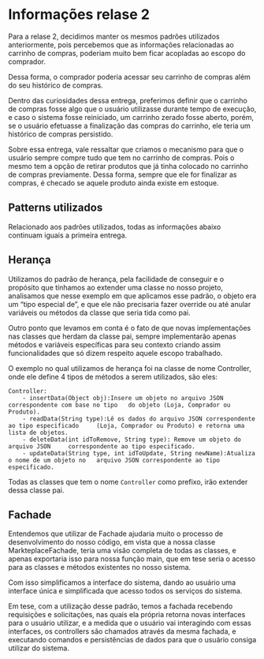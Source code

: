 # Informações relase 2

Para a relase 2, decidimos manter os mesmos padrões utilizados anteriormente, pois percebemos que as informações relacionadas ao carrinho de compras, poderiam muito bem ficar acopladas ao escopo do comprador.

Dessa forma, o comprador poderia acessar seu carrinho de compras além do seu histórico de compras.

Dentro das curiosidades dessa entrega, preferimos definir que o carrinho de compras fosse algo que o usuário utilizasse durante tempo de execução, e caso o sistema fosse reiniciado, um carrinho zerado fosse aberto,
porém, se o usuário efetuasse a finalização das compras do carrinho, ele teria um histórico de compras persistido.

Sobre essa entrega, vale ressaltar que criamos o mecanismo para que o usuário sempre compre tudo que tem no carrinho de compras. Pois o mesmo tem a opção de retirar produtos que já tinha colocado no carrinho de compras
previamente. Dessa forma, sempre que ele for finalizar as compras, é checado se aquele produto ainda existe em estoque.

## Patterns utilizados

Relacionado aos padrões utilizados, todas as informações abaixo continuam iguais a primeira entrega.

## Herança

Utilizamos do padrão de herança, pela facilidade de conseguir e o propósito que tínhamos ao extender uma classe no nosso projeto, analisamos que nesse exemplo em que aplicamos esse padrão, o objeto era um “tipo especial de”, e que ele não precisaria fazer override ou até anular variáveis ou métodos da classe que seria tida como pai.

Outro ponto que levamos em conta é o fato de que novas implementações nas classes que herdam da classe pai, sempre implementarão apenas métodos e variáveis específicas para seu contexto criando assim funcionalidades que só dizem respeito aquele escopo trabalhado.

O exemplo no qual utilizamos de herança foi na classe de nome Controller, onde ele define 4 tipos de métodos a serem utilizados, são eles:


    Controller:
        - insertData(Object obj):Insere um objeto no arquivo JSON correspondente com base no tipo 	do objeto (Loja, Comprador ou Produto). 
        - readData(String type):Lê os dados do arquivo JSON correspondente ao tipo especificado 	(Loja, Comprador ou Produto) e retorna uma lista de objetos. 
        - deleteData(int idToRemove, String type): Remove um objeto do arquivo JSON 	correspondente ao tipo especificado. 
        - updateData(String type, int idToUpdate, String newName):Atualiza o nome de um objeto no 	arquivo JSON correspondente ao tipo especificado. 


Todas as classes que tem o nome `Controller` como prefixo, irão extender dessa classe pai.

## Fachade

Entendemos que utilizar de Fachade ajudaria muito o processo de desenvolvimento do nosso código, em vista que a nossa classe MarkteplaceFachade, teria uma visão completa de todas as classes, e apenas exportaria isso para nossa função main, que em tese seria o acesso para as classes e métodos existentes no nosso sistema.

Com isso simplificamos a interface do sistema, dando ao usuário uma interface única e simplificada que acesso todos os serviços do sistema.

Em tese, com a utilização desse padrão, temos a fachada recebendo requisições e solicitações, nas quais ela própria retorna novas interfaces para o usuário utilizar, e a medida que o usuário vai interagindo com essas interfaces, os controllers são chamados através da mesma fachada, e executando comandos e persistências de dados para que o usuário consiga utilizar do sistema.
